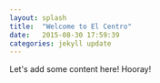 ```yaml
---
layout: splash
title:  "Welcome to El Centro"
date:   2015-08-30 17:59:39
categories: jekyll update
---
```


Let's add some content here! Hooray!


